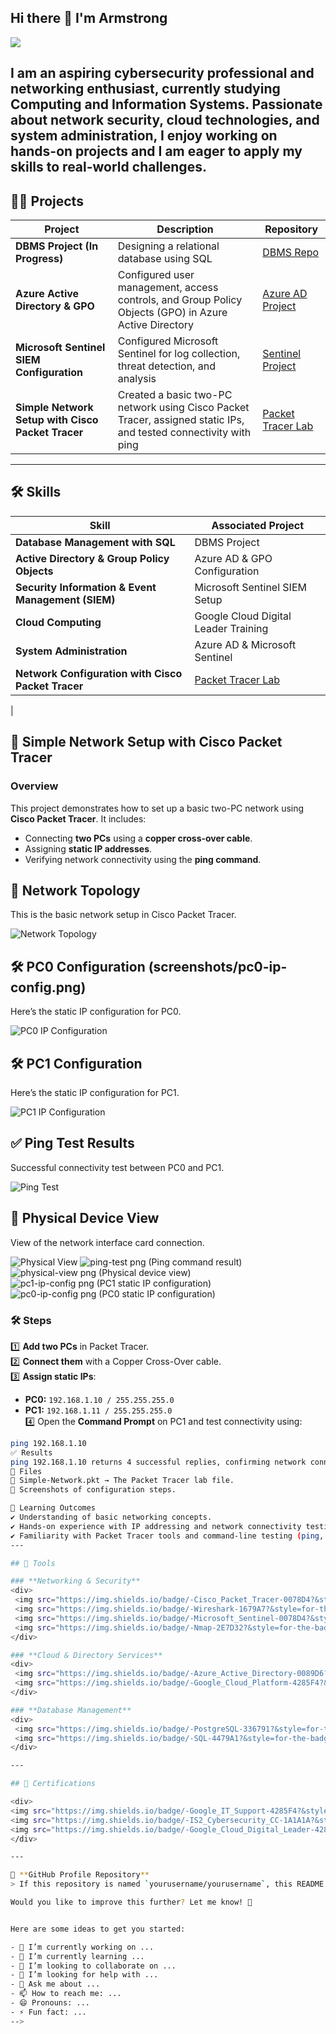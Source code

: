 
## Hi there 👋 I'm Armstrong

<a href="https://linkedin.com/in/armstronga-yyc"><img src="https://img.shields.io/badge/-LinkedIn-0072b1?&style=for-the-badge&logo=linkedin&logoColor=white" /></a>

I am an **aspiring cybersecurity professional and networking enthusiast**, currently studying **Computing and Information Systems**. Passionate about **network security, cloud technologies, and system administration**, I enjoy working on hands-on projects and I am eager to apply my skills to real-world challenges.
---

## 👨‍💻 Projects

| Project                                        | Description                                   | Repository |
|-----------------------------------------------|-----------------------------------------------|------------|
| **DBMS Project (In Progress)**               | Designing a relational database using SQL     | [DBMS Repo](https://github.com/yourusername/dbms-project) |
| **Azure Active Directory & GPO**             | Configured user management, access controls, and Group Policy Objects (GPO) in Azure Active Directory | [Azure AD Project](https://github.com/yourusername/azure-ad-gpo) |
| **Microsoft Sentinel SIEM Configuration**    | Configured Microsoft Sentinel for log collection, threat detection, and analysis | [Sentinel Project](https://github.com/yourusername/sentinel-siem) |
| **Simple Network Setup with Cisco Packet Tracer** | Created a basic two-PC network using Cisco Packet Tracer, assigned static IPs, and tested connectivity with ping | [Packet Tracer Lab](https://github.com/yourusername/packet-tracer-lab) |

---

## 🛠 Skills

| Skill                                         | Associated Project         |
|-----------------------------------------------|----------------------------|
| **Database Management with SQL**              | DBMS Project |
| **Active Directory & Group Policy Objects**   | Azure AD & GPO Configuration |
| **Security Information & Event Management (SIEM)** | Microsoft Sentinel SIEM Setup |
| **Cloud Computing**                           | Google Cloud Digital Leader Training |
| **System Administration**                     | Azure AD & Microsoft Sentinel |
| **Network Configuration with Cisco Packet Tracer** | [Packet Tracer Lab](https://github.com/armstrong1-lab/packet-tracer-lab) |
 |

## 📡 Simple Network Setup with Cisco Packet Tracer

### Overview
This project demonstrates how to set up a basic two-PC network using **Cisco Packet Tracer**. It includes:
- Connecting **two PCs** using a **copper cross-over cable**.
- Assigning **static IP addresses**.
- Verifying network connectivity using the **ping command**.

## 📡 Network Topology  
This is the basic network setup in Cisco Packet Tracer.

![Network Topology](screenshots/pc0-ip-config.png)

## 🛠 PC0 Configuration  (screenshots/pc0-ip-config.png)
Here’s the static IP configuration for PC0.

![PC0 IP Configuration](screenshots/pc0-ip-config.png)

## 🛠 PC1 Configuration  
Here’s the static IP configuration for PC1.

![PC1 IP Configuration](screenshots/pc1-ip-config.png)

## ✅ Ping Test Results  
Successful connectivity test between PC0 and PC1.

![Ping Test](screenshots/ping-test.png)

## 📂 Physical Device View  
View of the network interface card connection.

![Physical View](screenshots/physical-view.png)
![ping-test png (Ping command result)](https://github.com/user-attachments/assets/c76ab161-6821-4780-8813-0b9194c6dd10)
![physical-view png (Physical device view)](https://github.com/user-attachments/assets/5c40b72d-833f-46c3-b3da-5b6ad4e4b0d7)
![pc1-ip-config png (PC1 static IP configuration)](https://github.com/user-attachments/assets/0b2fe53a-e512-422a-9f25-87f8674b6489)
![pc0-ip-config png (PC0 static IP configuration)](https://github.com/user-attachments/assets/405c7a21-433d-4d01-bc0e-db62156268da)

### 🛠 Steps
1️⃣ **Add two PCs** in Packet Tracer.  
2️⃣ **Connect them** with a Copper Cross-Over cable.  
3️⃣ **Assign static IPs**:  
   - **PC0:** `192.168.1.10 / 255.255.255.0`  
   - **PC1:** `192.168.1.11 / 255.255.255.0`  
4️⃣ Open the **Command Prompt** on PC1 and test connectivity using:
   ```bash
   ping 192.168.1.10
✅ Results
ping 192.168.1.10 returns 4 successful replies, confirming network connectivity.
📂 Files
📌 Simple-Network.pkt → The Packet Tracer lab file.
📌 Screenshots of configuration steps.

🎯 Learning Outcomes
✔ Understanding of basic networking concepts.
✔ Hands-on experience with IP addressing and network connectivity testing.
✔ Familiarity with Packet Tracer tools and command-line testing (ping, ipconfig).
---

## 🚀 Tools

### **Networking & Security**
<div>
    <img src="https://img.shields.io/badge/-Cisco_Packet_Tracer-0078D4?&style=for-the-badge&logo=Cisco&logoColor=white" />
    <img src="https://img.shields.io/badge/-Wireshark-1679A7?&style=for-the-badge&logo=Wireshark&logoColor=white" />
    <img src="https://img.shields.io/badge/-Microsoft_Sentinel-0078D4?&style=for-the-badge&logo=Microsoft&logoColor=white" />
    <img src="https://img.shields.io/badge/-Nmap-2E7D32?&style=for-the-badge&logo=Nmap&logoColor=white" />
</div>

### **Cloud & Directory Services**
<div>
    <img src="https://img.shields.io/badge/-Azure_Active_Directory-0089D6?&style=for-the-badge&logo=Microsoft&logoColor=white" />
    <img src="https://img.shields.io/badge/-Google_Cloud_Platform-4285F4?&style=for-the-badge&logo=GoogleCloud&logoColor=white" />
</div>

### **Database Management**
<div>
    <img src="https://img.shields.io/badge/-PostgreSQL-336791?&style=for-the-badge&logo=PostgreSQL&logoColor=white" />
    <img src="https://img.shields.io/badge/-SQL-4479A1?&style=for-the-badge&logo=MySQL&logoColor=white" />
</div>

---

## 📜 Certifications

<div>
<img src="https://img.shields.io/badge/-Google_IT_Support-4285F4?&style=for-the-badge&logo=Google&logoColor=white" />
<img src="https://img.shields.io/badge/-IS2_Cybersecurity_CC-1A1A1A?&style=for-the-badge&logoColor=white" />
<img src="https://img.shields.io/badge/-Google_Cloud_Digital_Leader-4285F4?&style=for-the-badge&logo=Google&logoColor=white" />
</div>

---

🔗 **GitHub Profile Repository**
> If this repository is named `yourusername/yourusername`, this README will be displayed on your **GitHub profile page**.

Would you like to improve this further? Let me know! 🚀


Here are some ideas to get you started:

- 🔭 I’m currently working on ...
- 🌱 I’m currently learning ...
- 👯 I’m looking to collaborate on ...
- 🤔 I’m looking for help with ...
- 💬 Ask me about ...
- 📫 How to reach me: ...
- 😄 Pronouns: ...
- ⚡ Fun fact: ...
-->
